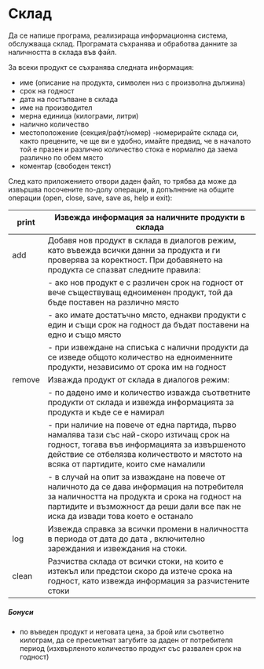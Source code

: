 # Склад

Да се напише програма, реализираща информационна система, обслужваща склад. Програмата съхранява и обработва данните за наличността в склада във файл.

За всеки продукт се съхранява следната информация:

  - име (описание на продукта, символен низ с произволна дължина)
  - срок на годност
  - дата на постъпване в склада
  - име на производител
  - мерна единица (килограми, литри)
  - налично количество
  - местоположение (секция/рафт/номер)
-номерирайте склада си, както прецените, че ще ви е удобно, имайте предвид, че в началото той е празен и различно количество стока е нормално да заема различно по обем място
- коментар (свободен текст)

След като приложението отвори даден файл, то трябва да може да извършва посочените по-долу операции, в допълнение на общите операции (open, close, save, save as, help и exit):

| print | Извежда информация за наличните продукти в склада |
|------|-------|
| add |Добавя нов продукт в склада в диалогов режим, като въвежда всички данни за продукта и ги проверява за коректност. При добавянето на продукта се спазват следните правила: |
||- ако нов продукт е с различен срок на годност от вече съществуващ едноименен продукт, той да бъде поставен на различно място
|| - ако имате достатъчно място, еднакви продукти с един и същи срок на годност да бъдат поставени на едно и също място
||- при извеждане на списъка с налични продукти да се изведе общото количество на едноименните продукти, независимо от срока им на годност |
| remove | Изважда продукт от склада в диалогов режим:|
||- по дадено име и количество изважда съответните продукти от склада и извежда информацията за продукта и къде се е намирал
|| - при наличие на повече от една партида, първо намалява тази със най-скоро изтичащ срок на годност, тогава във информацията за извършеното действие се отбелязва количеството и мястото на всяка от партидите, които сме намалили
||- в случай на опит за изваждане на повече от наличното да се дава информация на потребителя за наличността на продукта и срока на годност на партидите и възможност да реши дали все пак не иска да извади това което е останало|
| log <from> <to> | Извежда справка за всички промени в наличността в периода от дата <from> до дата <to>, включително зареждания и извеждания на стоки. |
| clean | Разчиства склада от всички стоки, на които е изтекъл или предстои скоро да изтече срока на годност, като извежда информация за разчистените стоки

##### Бонуси
 - по въведен продукт и неговата цена, за брой или съответно килограм, да се пресметнат загубите за даден от потребителя период (изхвърленото количество продукт със развален срок на годност)


   [dill]: <https://github.com/joemccann/dillinger>
   [git-repo-url]: <https://github.com/joemccann/dillinger.git>
   [john gruber]: <http://daringfireball.net>
   [df1]: <http://daringfireball.net/projects/markdown/>
   [markdown-it]: <https://github.com/markdown-it/markdown-it>
   [Ace Editor]: <http://ace.ajax.org>
   [node.js]: <http://nodejs.org>
   [Twitter Bootstrap]: <http://twitter.github.com/bootstrap/>
   [jQuery]: <http://jquery.com>
   [@tjholowaychuk]: <http://twitter.com/tjholowaychuk>
   [express]: <http://expressjs.com>
   [AngularJS]: <http://angularjs.org>
   [Gulp]: <http://gulpjs.com>

   [PlDb]: <https://github.com/joemccann/dillinger/tree/master/plugins/dropbox/README.md>
   [PlGh]: <https://github.com/joemccann/dillinger/tree/master/plugins/github/README.md>
   [PlGd]: <https://github.com/joemccann/dillinger/tree/master/plugins/googledrive/README.md>
   [PlOd]: <https://github.com/joemccann/dillinger/tree/master/plugins/onedrive/README.md>
   [PlMe]: <https://github.com/joemccann/dillinger/tree/master/plugins/medium/README.md>
   [PlGa]: <https://github.com/RahulHP/dillinger/blob/master/plugins/googleanalytics/README.md>
